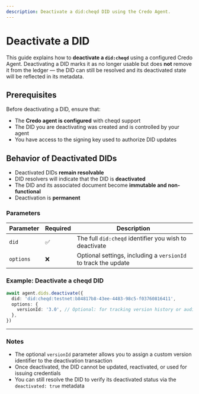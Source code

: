 ```yaml
---
description: Deactivate a did:cheqd DID using the Credo Agent.
---
```


# Deactivate a DID

This guide explains how to **deactivate a `did:cheqd`** using a configured Credo Agent. Deactivating a DID marks it as no longer usable but does **not** remove it from the ledger — the DID can still be resolved and its deactivated state will be reflected in its metadata.

## Prerequisites

Before deactivating a DID, ensure that:

* The **Credo agent is configured** with cheqd support
* The DID you are deactivating was created and is controlled by your agent
* You have access to the signing key used to authorize DID updates

## Behavior of Deactivated DIDs

* Deactivated DIDs **remain resolvable**
* DID resolvers will indicate that the DID is **deactivated**
* The DID and its associated document become **immutable and non-functional**
* Deactivation is **permanent**

### Parameters

| Parameter | Required | Description                                                    |
| --------- | -------- | -------------------------------------------------------------- |
| `did`     | ✅        | The full `did:cheqd` identifier you wish to deactivate         |
| `options` | ❌        | Optional settings, including a `versionId` to track the update |

### Example: Deactivate a cheqd DID

```ts
await agent.dids.deactivate({
  did: 'did:cheqd:testnet:b84817b8-43ee-4483-98c5-f03760816411',
  options: {
    versionId: '3.0', // Optional: for tracking version history or audit purposes
  },
})
```

***

### Notes

* The optional `versionId` parameter allows you to assign a custom version identifier to the deactivation transaction
* Once deactivated, the DID cannot be updated, reactivated, or used for issuing credentials
* You can still resolve the DID to verify its deactivated status via the `deactivated: true` metadata
